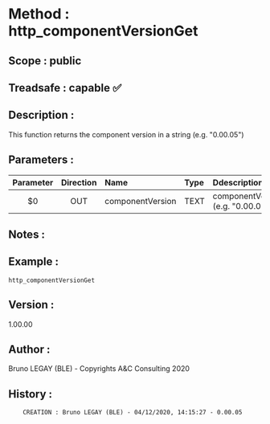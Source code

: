 ﻿# **Method :** http_componentVersionGet## **Scope :** public## **Treadsafe :** capable ✅ ## **Description :** This function returns the component version in a string (e.g. "0.00.05")## **Parameters :** | Parameter | Direction | Name | Type | Ddescription | |:----:|:----:|:----|:----|:----| | $0 | OUT | componentVersion | TEXT | componentVersion (e.g. "0.00.05") | ## **Notes :** ## **Example :** ```http_componentVersionGet```## **Version :** 1.00.00## **Author :** Bruno LEGAY (BLE) - Copyrights A&C Consulting 2020## **History :**          CREATION : Bruno LEGAY (BLE) - 04/12/2020, 14:15:27 - 0.00.05